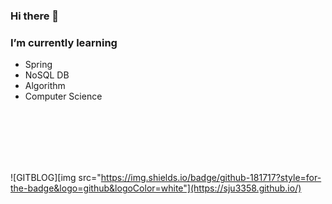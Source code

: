 ### Hi there 👋

### I’m currently learning  
  - Spring  
  - NoSQL DB  
  - Algorithm
  - Computer Science

<br/>
<br/>
<br/>
<br/>
<br/>



![GITBLOG][img src="https://img.shields.io/badge/github-181717?style=for-the-badge&logo=github&logoColor=white"](https://sju3358.github.io/)
